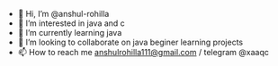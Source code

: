 - 👋 Hi, I’m @anshul-rohilla
- 👀 I’m interested in java and c 
- 🌱 I’m currently learning java
- 💞️ I’m looking to collaborate on java beginer learning projects
- 📫 How to reach me anshulrohilla111@gmail.com / telegram @xaaqc

<!---
anshul-rohilla4/anshul-rohilla4 is a ✨ special ✨ repository because its `README.md` (this file) appears on your GitHub profile.
You can click the Preview link to take a look at your changes.
--->

